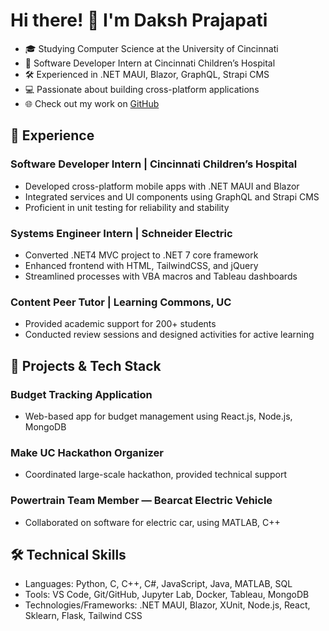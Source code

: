 # Hi there! 👋 I'm Daksh Prajapati

- 🎓 Studying Computer Science at the University of Cincinnati
- 💼 Software Developer Intern at Cincinnati Children’s Hospital
- 🛠️ Experienced in .NET MAUI, Blazor, GraphQL, Strapi CMS
- 💻 Passionate about building cross-platform applications
- 🌐 Check out my work on [GitHub](https://github.com/Prajapdh)

## 🚀 Experience

### Software Developer Intern | Cincinnati Children’s Hospital
- Developed cross-platform mobile apps with .NET MAUI and Blazor
- Integrated services and UI components using GraphQL and Strapi CMS
- Proficient in unit testing for reliability and stability

### Systems Engineer Intern | Schneider Electric
- Converted .NET4 MVC project to .NET 7 core framework
- Enhanced frontend with HTML, TailwindCSS, and jQuery
- Streamlined processes with VBA macros and Tableau dashboards

### Content Peer Tutor | Learning Commons, UC
- Provided academic support for 200+ students
- Conducted review sessions and designed activities for active learning

## 🚧 Projects & Tech Stack

### Budget Tracking Application
- Web-based app for budget management using React.js, Node.js, MongoDB

### Make UC Hackathon Organizer
- Coordinated large-scale hackathon, provided technical support

### Powertrain Team Member — Bearcat Electric Vehicle
- Collaborated on software for electric car, using MATLAB, C++

## 🛠️ Technical Skills
- Languages: Python, C, C++, C#, JavaScript, Java, MATLAB, SQL
- Tools: VS Code, Git/GitHub, Jupyter Lab, Docker, Tableau, MongoDB
- Technologies/Frameworks: .NET MAUI, Blazor, XUnit, Node.js, React, Sklearn, Flask, Tailwind CSS